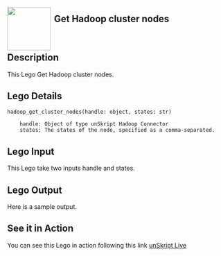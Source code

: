 [<img align="left" src="https://unskript.com/assets/favicon.png" width="100" height="100" style="padding-right: 5px">](https://unskript.com/assets/favicon.png) 
<h2>Get Hadoop cluster nodes</h2>

<br>

## Description
This Lego Get Hadoop cluster nodes.


## Lego Details

    hadoop_get_cluster_nodes(handle: object, states: str)

        handle: Object of type unSkript Hadoop Connector
        states: The states of the node, specified as a comma-separated.

## Lego Input
This Lego take two inputs handle and states.

## Lego Output
Here is a sample output.


## See it in Action

You can see this Lego in action following this link [unSkript Live](https://us.app.unskript.io)